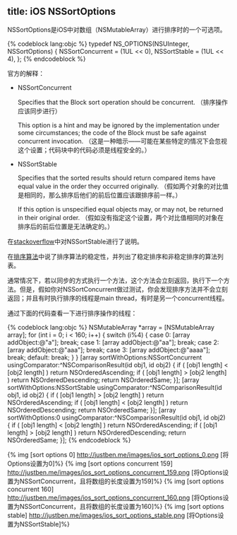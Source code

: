 title: iOS NSSortOptions
---
NSSortOptions是iOS中对数组（NSMutableArray）进行排序时的一个可选项。

{% codeblock lang:objc %}
typedef NS_OPTIONS(NSUInteger, NSSortOptions) {
    NSSortConcurrent = (1UL << 0),
    NSSortStable = (1UL << 4),
};
{% endcodeblock %}

官方的解释：

- NSSortConcurrent

	Specifies that the Block sort operation should be concurrent.
	（排序操作应该同步进行）

	This option is a hint and may be ignored by the implementation under some circumstances; the code of the Block must be safe against concurrent invocation.
	（这是一种暗示——可能在某些特定的情况下会忽视这个设置；代码块中的代码必须是线程安全的。）

- NSSortStable

	Specifies that the sorted results should return compared items have equal value in the order they occurred originally.
	（假如两个对象的对比值是相同的，那么排序后他们的前后位置应该跟排序前一样。）

	If this option is unspecified equal objects may, or may not, be returned in their original order.
	（假如没有指定这个设置，两个对比值相同的对象在排序后的前后位置是无法确定的。）


在[stackoverflow](http://stackoverflow.com/questions/9794957/documentation-for-nssortstable-is-ungrammatical-what-is-it-trying-to-say)中对NSSortStable进行了说明。

在[排序算法](https://zh.wikipedia.org/wiki/%E6%8E%92%E5%BA%8F%E7%AE%97%E6%B3%95)中说了排序算法的稳定性，并列出了稳定排序和非稳定排序的算法列表。


通常情况下，若以同步的方式执行一个方法，这个方法会立刻返回，执行下一个方法。但是，假如你对NSSortConcurrent做过测试，你会发现排序方法并不会立刻返回；并且有时执行排序的线程是main thread，有时是另一个concurrent线程。


通过下面的代码查看一下进行排序操作的线程：

{% codeblock lang:objc %}
    NSMutableArray *array = [NSMutableArray array];
    for (int i = 0; i < 160; i++) {
        switch (i%4) {
            case 0:
                [array addObject:@"a"];
                break;
            case 1:
                [array addObject:@"aa"];
                break;
            case 2:
                [array addObject:@"aaa"];
                break;
            case 3:
                [array addObject:@"aaaa"];
                break;
            default:
                break;
        }
    }
    [array sortWithOptions:NSSortConcurrent usingComparator:^NSComparisonResult(id obj1, id obj2) {
        if ( [obj1 length] < [obj2 length] )
            return NSOrderedAscending;
        if ( [obj1 length] > [obj2 length] )
            return NSOrderedDescending;
        return NSOrderedSame;
    }];
    [array sortWithOptions:NSSortStable usingComparator:^NSComparisonResult(id obj1, id obj2) {
        if ( [obj1 length] > [obj2 length] )
            return NSOrderedAscending;
        if ( [obj1 length] < [obj2 length] )
            return NSOrderedDescending;
        return NSOrderedSame;
    }];
    [array sortWithOptions:0 usingComparator:^NSComparisonResult(id obj1, id obj2) {
        if ( [obj1 length] < [obj2 length] )
            return NSOrderedAscending;
        if ( [obj1 length] > [obj2 length] )
            return NSOrderedDescending;
        return NSOrderedSame;
    }];
{% endcodeblock %}

{% img [sort options 0] http://justben.me/images/ios_sort_options_0.png [将Options设置为0]%}
{% img [sort options concurrent 159] http://justben.me/images/ios_sort_options_concurrent_159.png [将Options设置为NSSortConcurrent，且将数组的长度设置为159]%}
{% img [sort options concurrent 160] http://justben.me/images/ios_sort_options_concurrent_160.png [将Options设置为NSSortConcurrent，且将数组的长度设置为160]%}
{% img [sort options stable] http://justben.me/images/ios_sort_options_stable.png [将Options设置为NSSortStable]%}
